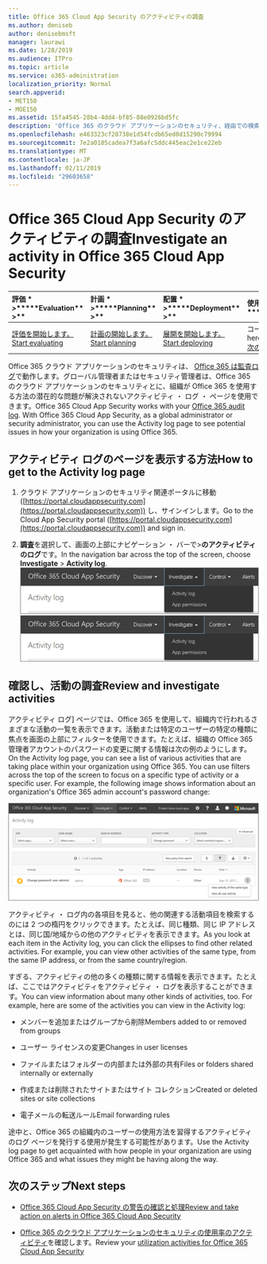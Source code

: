 ```yaml
---
title: Office 365 Cloud App Security のアクティビティの調査
ms.author: deniseb
author: denisebmsft
manager: laurawi
ms.date: 1/28/2019
ms.audience: ITPro
ms.topic: article
ms.service: o365-administration
localization_priority: Normal
search.appverid:
- MET150
- MOE150
ms.assetid: 15fa4545-28b4-4dd4-bf85-88e0926bd5fc
description: 'Office 365 のクラウド アプリケーションのセキュリティ、経由での検索について調査中の活動とアカウントで Office 365 環境内で起こってを確認できます。 '
ms.openlocfilehash: e463323cf28738e1d54fcdb65ed0d15290c79994
ms.sourcegitcommit: 7e2a0185cadea7f3a6afc5ddc445eac2e1ce22eb
ms.translationtype: MT
ms.contentlocale: ja-JP
ms.lasthandoff: 02/11/2019
ms.locfileid: "29603658"
---
```

# <a name="investigate-an-activity-in-office-365-cloud-app-security"></a><span data-ttu-id="846e9-103">Office 365 Cloud App Security のアクティビティの調査</span><span class="sxs-lookup"><span data-stu-id="846e9-103">Investigate an activity in Office 365 Cloud App Security</span></span>
  
|<span data-ttu-id="846e9-104">評価 \* *\>*\*</span><span class="sxs-lookup"><span data-stu-id="846e9-104">\*\*\*\*Evaluation\*\* \>\*\*</span></span>|<span data-ttu-id="846e9-105">計画 \* *\>*\*</span><span class="sxs-lookup"><span data-stu-id="846e9-105">\*\*\*\*Planning\*\* \>\*\*</span></span>|<span data-ttu-id="846e9-106">配置 \* *\>*\*</span><span class="sxs-lookup"><span data-stu-id="846e9-106">\*\*\*\*Deployment\*\* \>\*\*</span></span>|<span data-ttu-id="846e9-107">使用率。</span><span class="sxs-lookup"><span data-stu-id="846e9-107">\*\*\*\*Utilization\*\*\*\*</span></span>|
|:-----|:-----|:-----|:-----|
|[<span data-ttu-id="846e9-108">評価を開始します。</span><span class="sxs-lookup"><span data-stu-id="846e9-108">Start evaluating</span></span>](office-365-cas-overview.md) <br/> |[<span data-ttu-id="846e9-109">計画の開始します。</span><span class="sxs-lookup"><span data-stu-id="846e9-109">Start planning</span></span>](get-ready-for-office-365-cas.md) <br/> |[<span data-ttu-id="846e9-110">展開を開始します。</span><span class="sxs-lookup"><span data-stu-id="846e9-110">Start deploying</span></span>](turn-on-office-365-cas.md) <br/> |<span data-ttu-id="846e9-111">コースです!</span><span class="sxs-lookup"><span data-stu-id="846e9-111">You are here!</span></span>  <br/> [<span data-ttu-id="846e9-112">次の手順</span><span class="sxs-lookup"><span data-stu-id="846e9-112">Next steps</span></span>](#next-steps) <br/> |
   
<span data-ttu-id="846e9-p101">Office 365 クラウド アプリケーションのセキュリティは、 [Office 365 は監査ログ](detailed-properties-in-the-office-365-audit-log.md)で動作します。グローバル管理者またはセキュリティ管理者は、Office 365 のクラウド アプリケーションのセキュリティとに、組織が Office 365 を使用する方法の潜在的な問題が解決されないアクティビティ ・ ログ ・ ページを使用できます。</span><span class="sxs-lookup"><span data-stu-id="846e9-p101">Office 365 Cloud App Security works with your [Office 365 audit log](detailed-properties-in-the-office-365-audit-log.md). With Office 365 Cloud App Security, as a global administrator or security administrator, you can use the Activity log page to see potential issues in how your organization is using Office 365.</span></span>
  
## <a name="how-to-get-to-the-activity-log-page"></a><span data-ttu-id="846e9-115">アクティビティ ログのページを表示する方法</span><span class="sxs-lookup"><span data-stu-id="846e9-115">How to get to the Activity log page</span></span>

1. <span data-ttu-id="846e9-116">クラウド アプリケーションのセキュリティ関連ポータルに移動 ([https://portal.cloudappsecurity.com](https://portal.cloudappsecurity.com)) し、サインインします。</span><span class="sxs-lookup"><span data-stu-id="846e9-116">Go to the Cloud App Security portal ([https://portal.cloudappsecurity.com](https://portal.cloudappsecurity.com)) and sign in.</span></span>
  
2. <span data-ttu-id="846e9-117">**調査**を選択して、画面の上部にナビゲーション ・ バーで\>**のアクティビティのログ**です。</span><span class="sxs-lookup"><span data-stu-id="846e9-117">In the navigation bar across the top of the screen, choose **Investigate** \> **Activity log**.</span></span><br/><span data-ttu-id="846e9-118">![O365 CA ポータルでは、調査を選択します。](media/8c7b87c9-71a6-4952-adb2-185e941ffe9a.png)</span><span class="sxs-lookup"><span data-stu-id="846e9-118">![In the O365 CAS portal, choose Investigate.](media/8c7b87c9-71a6-4952-adb2-185e941ffe9a.png)</span></span>
  
## <a name="review-and-investigate-activities"></a><span data-ttu-id="846e9-119">確認し、活動の調査</span><span class="sxs-lookup"><span data-stu-id="846e9-119">Review and investigate activities</span></span>

<span data-ttu-id="846e9-p102">アクティビティ ログ] ページでは、Office 365 を使用して、組織内で行われるさまざまな活動の一覧を表示できます。活動または特定のユーザーの特定の種類に焦点を画面の上部にフィルターを使用できます。たとえば、組織の Office 365 管理者アカウントのパスワードの変更に関する情報は次の例のようにします。</span><span class="sxs-lookup"><span data-stu-id="846e9-p102">On the Activity log page, you can see a list of various activities that are taking place within your organization using Office 365. You can use filters across the top of the screen to focus on a specific type of activity or a specific user. For example, the following image shows information about an organization's Office 365 admin account's password change:</span></span>
  
![調査の選択では、Office 365 のクラウド アプリケーションのセキュリティ、\>のアクティビティのログです。](media/5d54600c-59cd-4f33-b4f0-29b75c37baae.png)
  
<span data-ttu-id="846e9-p103">アクティビティ ・ ログ内の各項目を見ると、他の関連する活動項目を検索するのには 2 つの楕円をクリックできます。たとえば、同じ種類、同じ IP アドレスとは、同じ国/地域からの他のアクティビティを表示できます。</span><span class="sxs-lookup"><span data-stu-id="846e9-p103">As you look at each item in the Activity log, you can click the ellipses to find other related activities. For example, you can view other activities of the same type, from the same IP address, or from the same country/region.</span></span>
  
<span data-ttu-id="846e9-p104">すぎる、アクティビティの他の多くの種類に関する情報を表示できます。たとえば、ここではアクティビティをアクティビティ ・ ログを表示することができます。</span><span class="sxs-lookup"><span data-stu-id="846e9-p104">You can view information about many other kinds of activities, too. For example, here are some of the activities you can view in the Activity log:</span></span>
  
- <span data-ttu-id="846e9-128">メンバーを追加またはグループから削除</span><span class="sxs-lookup"><span data-stu-id="846e9-128">Members added to or removed from groups</span></span>
    
- <span data-ttu-id="846e9-129">ユーザー ライセンスの変更</span><span class="sxs-lookup"><span data-stu-id="846e9-129">Changes in user licenses</span></span>
    
- <span data-ttu-id="846e9-130">ファイルまたはフォルダーの内部または外部の共有</span><span class="sxs-lookup"><span data-stu-id="846e9-130">Files or folders shared internally or externally</span></span>
    
- <span data-ttu-id="846e9-131">作成または削除されたサイトまたはサイト コレクション</span><span class="sxs-lookup"><span data-stu-id="846e9-131">Created or deleted sites or site collections</span></span>
    
- <span data-ttu-id="846e9-132">電子メールの転送ルール</span><span class="sxs-lookup"><span data-stu-id="846e9-132">Email forwarding rules</span></span>
    
<span data-ttu-id="846e9-133">途中と、Office 365 の組織内のユーザーの使用方法を習得するアクティビティのログ ページを発行する使用が発生する可能性があります。</span><span class="sxs-lookup"><span data-stu-id="846e9-133">Use the Activity log page to get acquainted with how people in your organization are using Office 365 and what issues they might be having along the way.</span></span>
  
## <a name="next-steps"></a><span data-ttu-id="846e9-134">次のステップ</span><span class="sxs-lookup"><span data-stu-id="846e9-134">Next steps</span></span>

- [<span data-ttu-id="846e9-135">Office 365 Cloud App Security の警告の確認と処理</span><span class="sxs-lookup"><span data-stu-id="846e9-135">Review and take action on alerts in Office 365 Cloud App Security</span></span>](review-office-365-cas-alerts.md)
    
- <span data-ttu-id="846e9-136">[Office 365 のクラウド アプリケーションのセキュリティの使用率のアクティビティ](utilization-activities-for-ocas.md)を確認します。</span><span class="sxs-lookup"><span data-stu-id="846e9-136">Review your [utilization activities for Office 365 Cloud App Security](utilization-activities-for-ocas.md)</span></span>
    


